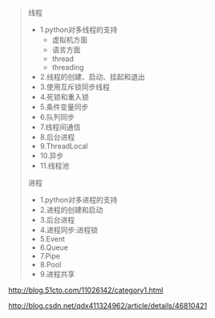> 线程
>
> - 1.python对多线程的支持
>   - 虚拟机方面 
>   - 语言方面
>   - thread
>   - threading
> - 2.线程的创建、启动、挂起和退出
> - 3.使用互斥锁同步线程
> - 4.死锁和重入锁
> - 5.条件变量同步
> - 6.队列同步
> - 7.线程间通信
> - 8.后台进程
> - 9.ThreadLocal
> - 10.异步
> - 11.线程池
>
> 进程
>
> - 1.python对多进程的支持
> - 2.进程的创建和启动
> - 3.后台进程
> - 4.进程同步:进程锁
> - 5.Event
> - 6.Queue
> - 7.Pipe
> - 8.Pool
> - ​9.进程共享

http://blog.51cto.com/11026142/category1.html

http://blog.csdn.net/qdx411324962/article/details/46810421